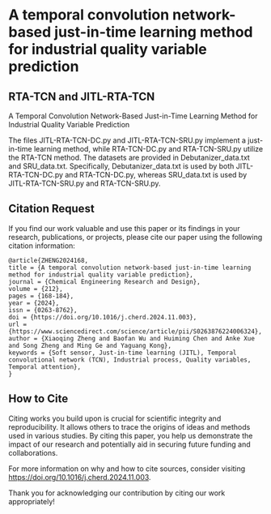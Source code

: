 # A temporal convolution network-based just-in-time learning method for industrial quality variable prediction

## RTA-TCN and JITL-RTA-TCN
A Temporal Convolution Network-Based Just-in-Time Learning Method for Industrial Quality Variable Prediction

The files JITL-RTA-TCN-DC.py and JITL-RTA-TCN-SRU.py implement a just-in-time learning method, while RTA-TCN-DC.py and RTA-TCN-SRU.py utilize the RTA-TCN method. The datasets are provided in Debutanizer_data.txt and SRU_data.txt. Specifically, Debutanizer_data.txt is used by both JITL-RTA-TCN-DC.py and RTA-TCN-DC.py, whereas SRU_data.txt is used by JITL-RTA-TCN-SRU.py and RTA-TCN-SRU.py.


## Citation Request
If you find our work valuable and use this paper or its findings in your research, publications, or projects, please cite our paper using the following citation information:

    @article{ZHENG2024168,  
    title = {A temporal convolution network-based just-in-time learning method for industrial quality variable prediction},  
    journal = {Chemical Engineering Research and Design},  
    volume = {212},  
    pages = {168-184},  
    year = {2024},  
    issn = {0263-8762},  
    doi = {https://doi.org/10.1016/j.cherd.2024.11.003},  
    url = {https://www.sciencedirect.com/science/article/pii/S0263876224006324},  
    author = {Xiaoqing Zheng and Baofan Wu and Huiming Chen and Anke Xue and Song Zheng and Ming Ge and Yaguang Kong},  
    keywords = {Soft sensor, Just-in-time learning (JITL), Temporal convolutional network (TCN), Industrial process, Quality variables, Temporal attention},  
    }

## How to Cite
Citing works you build upon is crucial for scientific integrity and reproducibility. It allows others to trace the origins of ideas and methods used in various studies. By citing this paper, you help us demonstrate the impact of our research and potentially aid in securing future funding and collaborations.

For more information on why and how to cite sources, consider visiting https://doi.org/10.1016/j.cherd.2024.11.003.

Thank you for acknowledging our contribution by citing our work appropriately!





